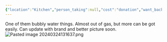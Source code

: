 ```yaml
---
{"location":"Kitchen","person_taking":null,"cost":"donation","want_back":"yes","dg-publish":true,"dg-path":"Stuff/Water Bubbly .md","permalink":"/stuff/water-bubbly/","dgPassFrontmatter":true}
---
```


One of them bubbly water things. Almost out of gas, but more can be got easily. Can update with brand and better picture soon. 
![Pasted image 20240324131637.png](/img/user/Attachments/Pasted%20image%2020240324131637.png)